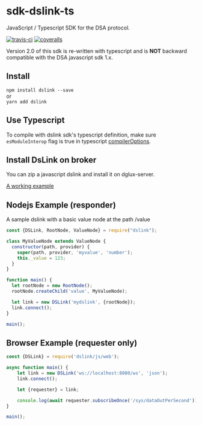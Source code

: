 # sdk-dslink-ts
JavaScript / Typescript SDK for the DSA protocol.

<a href='https://travis-ci.org/IOT-DSA/sdk-dslink-ts'><img src="https://travis-ci.org/IOT-DSA/sdk-dslink-ts.svg?branch=master" title="travis-ci"></a>
<a href='https://coveralls.io/github/IOT-DSA/sdk-dslink-ts'><img src='https://coveralls.io/repos/github/IOT-DSA/sdk-dslink-ts/badge.svg?branch=master&service=github&cache=0' title="coveralls"/></a>


Version 2.0 of this sdk is re-written with typescript and is **NOT** backward compatible with the DSA javascript sdk 1.x.

## Install

`npm install dslink --save` <br>
or <br>
`yarn add dslink` <br>

## Use Typescript

To compile with dslink sdk's typescript definition, make sure `esModuleInterop` flag is true in typescript [compilerOptions](https://www.typescriptlang.org/docs/handbook/compiler-options.html).

## Install DsLink on broker

You can zip a javascript dslink and install it on dglux-server.

[A working example](https://github.com/IOT-DSA/template-dslink-javascript)

## Nodejs Example (responder)

A sample dslink with a basic value node at the path /value

```javascript
const {DSLink, RootNode, ValueNode} = require("dslink");

class MyValueNode extends ValueNode {
  constructor(path, provider) {
    super(path, provider, 'myvalue', 'number');
    this._value = 123;
  }
}

function main() {
  let rootNode = new RootNode();
  rootNode.createChild('value', MyValueNode);

  let link = new DSLink('mydslink', {rootNode});
  link.connect();
}

main();

```


## Browser Example (requester only)

```javascript
const {DSLink} = require('dslink/js/web');

async function main() {
    let link = new DSLink('ws://localhost:8080/ws', 'json');
    link.connect();

    let {requester} = link;

    console.log(await requester.subscribeOnce('/sys/dataOutPerSecond'));
}

main();

```

